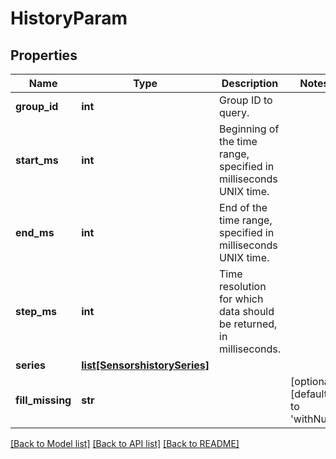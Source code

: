 # HistoryParam

## Properties
Name | Type | Description | Notes
------------ | ------------- | ------------- | -------------
**group_id** | **int** | Group ID to query. | 
**start_ms** | **int** | Beginning of the time range, specified in milliseconds UNIX time. | 
**end_ms** | **int** | End of the time range, specified in milliseconds UNIX time. | 
**step_ms** | **int** | Time resolution for which data should be returned, in milliseconds. | 
**series** | [**list[SensorshistorySeries]**](SensorshistorySeries.md) |  | 
**fill_missing** | **str** |  | [optional] [default to 'withNull']

[[Back to Model list]](../README.md#documentation-for-models) [[Back to API list]](../README.md#documentation-for-api-endpoints) [[Back to README]](../README.md)


